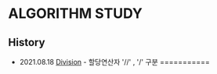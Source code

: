 # ALGORITHM STUDY

## History

- 2021.08.18
[Division](https://github.com/dahoonchoi/algorithm_study/blob/main/hackerrank/prct_division.py) - 할당연산자 '//' , '/' 구분
===========
